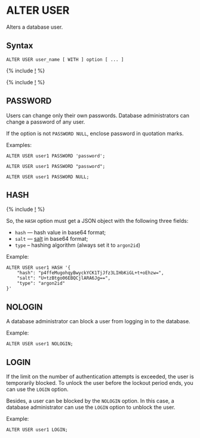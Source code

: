 # ALTER USER

Alters a database user.

## Syntax

```yql
ALTER USER user_name [ WITH ] option [ ... ]
```

{% include [!](../../../_includes/user-options.md) %}

{% include [!](../../../_includes/do-not-create-users-in-ldap.md) %}

## PASSWORD

Users can change only their own passwords. Database administrators can change a password of any user.

If the option is not `PASSWORD NULL`, enclose password in quotation marks.

Examples:

```yql
ALTER USER user1 PASSWORD 'password';
```

```yql
ALTER USER user1 PASSWORD "password";
```

```yql
ALTER USER user1 PASSWORD NULL;
```

## HASH

{% include [!](../../../_includes/hash-option.md) %}

So, the `HASH` option must get a JSON object with the following three fields:

* `hash` — hash value in base64 format;
* `salt` — [salt](https://en.wikipedia.org/wiki/Salt_(cryptography)) in base64 format;
* `type` – hashing algorithm (always set it to `argon2id`)

Example:

```yql
ALTER USER user1 HASH '{
    "hash": "p4ffeMugohqyBwyckYCK1TjJfz3LIHbKiGL+t+oEhzw=",
    "salt": "U+tzBtgo06EBQCjlARA6Jg==",
    "type": "argon2id"
}'
```

## NOLOGIN

A database administrator can block a user from logging in to the database.

Example:

```yql
ALTER USER user1 NOLOGIN;
```

## LOGIN

If the limit on the number of authentication attempts is exceeded, the user is temporarily blocked. To unlock the user before the lockout period ends, you can use the `LOGIN` option.

Besides, a user can be blocked by the `NOLOGIN` option. In this case, a database administrator can use the `LOGIN` option to unblock the user.

Example:

```yql
ALTER USER user1 LOGIN;
```
